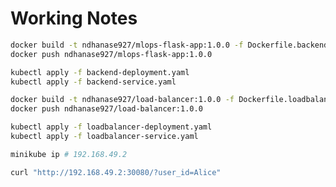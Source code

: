 # Working Notes

```bash
docker build -t ndhanase927/mlops-flask-app:1.0.0 -f Dockerfile.backend . 
docker push ndhanase927/mlops-flask-app:1.0.0
```

```bash
kubectl apply -f backend-deployment.yaml 
kubectl apply -f backend-service.yaml
```

```bash
docker build -t ndhanase927/load-balancer:1.0.0 -f Dockerfile.loadbalancer .
docker push ndhanase927/load-balancer:1.0.0
```

```bash
kubectl apply -f loadbalancer-deployment.yaml 
kubectl apply -f loadbalancer-service.yaml
```

```bash
minikube ip # 192.168.49.2
```

```bash
curl "http://192.168.49.2:30080/?user_id=Alice"
```